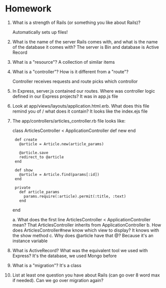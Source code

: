 Homework
========


 1. What is a strength of Rails (or something you like about Rails)?

	Automatically sets up files!

2. What is the name of the server Rails comes with, and what is the name of the database it comes with?
	The server is Bin and database is Active Record

3. What is a "resource"?
	A collection of similar items

4. What is a "controller"? How is it different from a "route"?

	Controller receives requests and route picks which controllor

5. In Express, server.js contained our routes. Where was controller logic defined in our Express projects?
	It was in app.js file

6. Look at app/views/layouts/application.html.erb. What does this file remind you of / what does it contain?
	It looks like the index.ejs file


7. The app/controllers/articles_controller.rb file looks like:

	class ArticlesController < ApplicationController
	    def new
	    end

	    def create
	      @article = Article.new(article_params)

	      @article.save
	      redirect_to @article
	    end

	    def show
	      @article = Article.find(params[:id])
	    end

	    private
	      def article_params
	        params.require(:article).permit(:title, :text)
	      end
	end

	 a. What does the first line ArticlesController < ApplicationController mean?
	 	That ArticlesController inherits from ApplicationController
	 b. How does ArticlesController#new know which view to display?
	 	It knows with the show method
	 c. Why does @article have that @?
	 	Because it's an instance variable

8. What is ActiveRecord? What was the equivalent tool we used with Express?
	It's the database, we used Mongo before

9. What is a "migration"?
	It's a class

10. List at least one question you have about Rails (can go over 8 word max if needed).
	Can we go over migration again?
